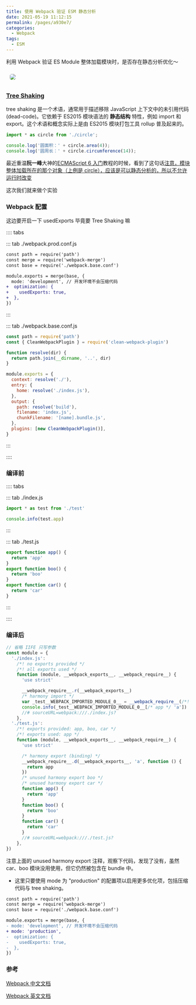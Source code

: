 ```yaml
---
title: 使用 Webpack 验证 ESM 静态分析
date: 2021-05-19 11:12:15
permalink: /pages/a930e7/
categories:
  - Webpack
tags:
  - ESM
---
```


利用 <span class="span-shadow">Webpack</span> 验证 <span class="span-shadow">ES Module</span> 整体加载模块时，是否存在静态分析优化～

<img src="https://cdn.jsdelivr.net/gh/xiaojun996/CDN/images/icon/webpack.jpeg" style="margin: 10px; border-radius: 5px;" />

<!-- more -->

### [Tree Shaking](https://webpack.docschina.org/guides/tree-shaking/#mark-the-file-as-side-effect-free)

<span class="span-shadow">tree shaking</span> 是一个术语，通常用于描述移除 <span class="span-shadow">JavaScript</span> 上下文中的未引用代码(<span class="span-shadow">dead-code</span>)。它依赖于 <span class="span-shadow">ES2015</span> 模块语法的 **静态结构** 特性，例如 <span class="span-shadow">import</span> 和 <span class="span-shadow">export</span>。这个术语和概念实际上是由 <span class="span-shadow">ES2015</span> 模块打包工具 <span class="span-shadow">rollup</span> 普及起来的。

```JavaScript
import * as circle from './circle';

console.log('圆面积：' + circle.area(4));
console.log('圆周长：' + circle.circumference(14));
```

最近重温**阮一峰**大神的[ECMAScript 6 入门](https://es6.ruanyifeng.com/)教程的时候，看到了这句话[注意，模块整体加载所在的那个对象（上例是 circle），应该是可以静态分析的，所以不允许运行时改变](https://es6.ruanyifeng.com/#docs/module#%E6%A8%A1%E5%9D%97%E7%9A%84%E6%95%B4%E4%BD%93%E5%8A%A0%E8%BD%BD)

这次我们就来做个实验

### Webpack 配置

这边要开启一下 <span class="span-shadow">usedExports</span> 毕竟要 <span class="span-shadow">Tree Shaking</span> 嘛

:::: tabs

::: tab ./webpack.prod.conf.js

```diff
const path = require('path')
const merge = require('webpack-merge')
const base = require('./webpack.base.conf')

module.exports = merge(base, {
  mode: 'development', // 开发环境不会压缩代码
+  optimization: {
+    usedExports: true,
+  },
})
```

:::

::: tab ./webpack.base.conf.js

```javascript
const path = require('path')
const { CleanWebpackPlugin } = require('clean-webpack-plugin')

function resolve(dir) {
  return path.join(__dirname, '..', dir)
}

module.exports = {
  context: resolve('./'),
  entry: {
    home: resolve('./index.js'),
  },
  output: {
    path: resolve('build'),
    filename: 'index.js',
    chunkFilename: '[name].bundle.js',
  },
  plugins: [new CleanWebpackPlugin()],
}
```

:::

::::

### 编译前

:::: tabs

::: tab ./index.js

```JavaScript
import * as test from './test'

console.info(test.app)
```

:::

::: tab ./test.js

```JavaScript
export function app() {
  return 'app'
}
export function boo() {
  return 'boo'
}
export function car() {
  return 'car'
}
```

:::

::::

### 编译后

```JavaScript
// 省略 IIFE 只写参数
const module = {
  './index.js':
    /*! no exports provided */
    /*! all exports used */
    function (module, __webpack_exports__, __webpack_require__) {
      'use strict'

      __webpack_require__.r(__webpack_exports__)
      /* harmony import */
      var _test__WEBPACK_IMPORTED_MODULE_0__ = __webpack_require__(/*! ./test */ './test.js')
      console.info(_test__WEBPACK_IMPORTED_MODULE_0__[/* app */ 'a'])
      //# sourceURL=webpack:///./index.js?
    },
  './test.js':
    /*! exports provided: app, boo, car */
    /*! exports used: app */
    function (module, __webpack_exports__, __webpack_require__) {
      'use strict'

      /* harmony export (binding) */
      __webpack_require__.d(__webpack_exports__, 'a', function () {
        return app
      })
      /* unused harmony export boo */
      /* unused harmony export car */
      function app() {
        return 'app'
      }
      function boo() {
        return 'boo'
      }
      function car() {
        return 'car'
      }
      //# sourceURL=webpack:///./test.js?
    },
})
```

注意上面的 <span class="span-shadow">unused harmony export</span> 注释，观察下代码，发现了没有，虽然 <span class="span-shadow">car</span>、<span class="span-shadow">boo</span> 模块没用使用，但它仍然被包含在 <span class="span-shadow">bundle</span> 中。

- 这里只要使用 <span class="span-shadow">mode</span> 为 <span class="span-shadow">"production"</span> 的配置项以启用更多优化项，包括压缩代码与 <span class="span-shadow">tree shaking</span>。

```diff
const path = require('path')
const merge = require('webpack-merge')
const base = require('./webpack.base.conf')

module.exports = merge(base, {
- mode: 'development', // 开发环境不会压缩代码
+ mode: 'production',
-  optimization: {
-    usedExports: true,
-  },
})
```

### 参考

[Webpack 中文文档](https://webpack.docschina.org/)

[Webpack 英文文档](https://webpack.js.org/)
